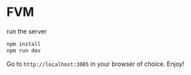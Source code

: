 # FVM

run the server

```sh
npm install
npm run dev
```

Go to `http://localhost:3005` in your browser of choice. Enjoy!
